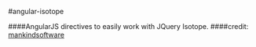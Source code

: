 #angular-isotope

####AngularJS directives to easily work with JQuery Isotope.
####credit: [mankindsoftware](http://mankindsoftware.github.io/angular-isotope)